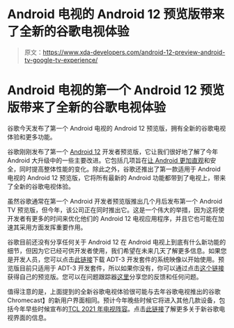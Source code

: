 # Android 电视的 Android 12 预览版带来了全新的谷歌电视体验

> 原文：<https://www.xda-developers.com/android-12-preview-android-tv-google-tv-experience/>

# Android 电视的第一个 Android 12 预览版带来了全新的谷歌电视体验

谷歌今天发布了第一个 Android 电视的 Android 12 预览版，拥有全新的谷歌电视体验和更多功能。

谷歌刚刚发布了第一个 [Android 12](https://www.xda-developers.com/android-12/) 开发者预览版，它让我们很好地了解了今年 Android 大升级中的一些主要改进。它包括几项旨在[让 Android 更加直观](https://www.xda-developers.com/android-12-better-one-handed-use/)和安全，同时提高整体性能的变化。除此之外，谷歌还推出了第一款适用于 Android 电视的 Android 12 预览版，它将所有最新的 Android 功能都带到了电视上，带来了全新的谷歌电视体验。

虽然谷歌通常在第一个 Android 开发者预览版推出几个月后发布第一个 Android TV 预览版，但今年，该公司正在同时推出它。这是一个伟大的举措，因为这将使开发者有更多的时间来优化他们的 Android 12 电视应用程序，并且它也可能在加速其采用方面发挥重要作用。

谷歌目前还没有分享任何关于 Android 12 在 Android 电视上到底有什么新功能的细节，但因为它已经可供开发者使用，我们希望在未来几天了解更多信息。如果您是开发人员，您可以点击[此链接](https://developer.android.com/tv/preview)下载 ADT-3 开发套件的系统映像以开始使用。预览版目前只适用于 ADT-3 开发套件，所以如果你没有，你可以通过点击[这个链接](https://store.askey.com/adt-3.html)获得自己的预览版。您可以在问题跟踪器[这里](https://issuetracker.google.com/issues/new?component=190602&template=1521661)分享您的反馈和任何问题。

值得注意的是，上面提到的全新谷歌电视体验很可能与去年谷歌电视推出的谷歌 Chromecast】的新用户界面相同。预计今年晚些时候它将进入其他几款设备，包括今年早些时候宣布的[TCL 2021 年电视阵容](https://www.xda-developers.com/2021-tcl-tvs-google-tv-8k/)。点击[此链接](https://www.xda-developers.com/new-google-tv-interface-replace-android-tv-ui/)了解更多关于新谷歌电视界面的信息。